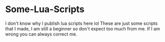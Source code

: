 # Some-Lua-Scripts
I don't know why I publish lua scripts here lol
These are just some scripts that I made, I am still a beginner so don't expect too much from me. If I am wrong you can always correct me.
